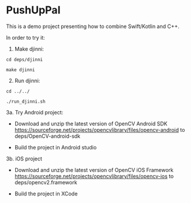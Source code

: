 # PushUpPal

This is a demo project presenting how to combine Swift/Kotlin and C++.

In order to try it:

1. Make djinni:

```cd deps/djinni```

```make djinni```


2. Run djinni:

```cd ../../```

```./run_djinni.sh```


3a. Try Android project:

- Download and unzip the latest version of OpenCV Android SDK https://sourceforge.net/projects/opencvlibrary/files/opencv-android to deps/OpenCV-android-sdk

- Build the project in Android studio


3b. iOS project

- Download and unzip the latest version of OpenCV iOS Framework https://sourceforge.net/projects/opencvlibrary/files/opencv-ios to deps/opencv2.framework

- Build the project in XCode
